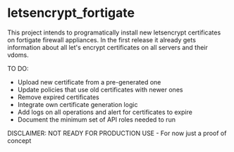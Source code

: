 # letsencrypt_fortigate

This project intends to programatically install new letsencrypt certificates on fortigate firewall appliances. 
In the first release it already gets information about all let's encrypt certificates on all servers and their vdoms.

TO DO:
- Upload new certificate from a pre-generated one
- Update policies that use old certificates with newer ones
- Remove expired certificates
- Integrate own certificate generation logic
- Add logs on all operations and alert for certificates to expire
- Document the minimum set of API roles needed to run

DISCLAIMER:
NOT READY FOR PRODUCTION USE - For now just a proof of concept
